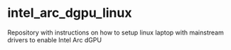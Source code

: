 # intel_arc_dgpu_linux
Repository with instructions on how to setup linux laptop with mainstream drivers to enable Intel Arc dGPU 

